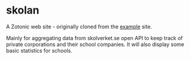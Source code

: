 # skolan

A Zotonic web site - originally cloned from the [example](https://github.com/zotonic/zotonic_example) site.

Mainly for aggregating data from skolverket.se open API to keep track of private corporations and their school companies. It will also display some basic statistics for schools.

